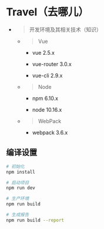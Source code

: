 # Travel（去哪儿）

+ > 开发环境及其相关技术（知识）
  + > Vue
  
    + vue 2.5.x
    
    + vue-router 3.0.x
    
    + vue-cli 2.9.x  

  + > Node
    
    + npm 6.10.x
    
    + node 10.16.x
    
  + > WebPack
  
      + webpack 3.6.x
    
## 编译设置

``` bash
# 初始化
npm install

# 启动项目
npm run dev

# 生产环境
npm run build

# 生成报告
npm run build --report
```
